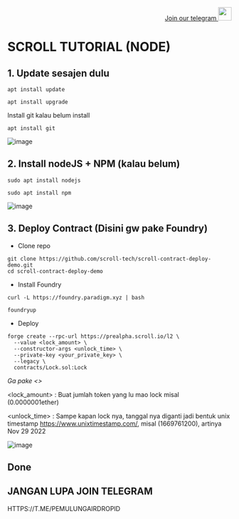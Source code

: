 <p style="font-size:14px" align="right">
<a href="https://t.me/PemulungAirdropID" target="_blank">Join our telegram <img src="https://user-images.githubusercontent.com/72949170/194228482-0f875615-e155-4b12-8716-8111addd6cba.jpg" width="30"/></a>
</p>

# SCROLL TUTORIAL (NODE)

## 1. Update sesajen dulu
```
apt install update
```

```
apt install upgrade
```

Install git kalau belum install

```
apt install git
```

![image](https://user-images.githubusercontent.com/72949170/198203337-555136d0-bf75-4886-83bc-dc0696b0938e.png)


## 2. Install nodeJS + NPM (kalau belum)

```
sudo apt install nodejs
```

```
sudo apt install npm
```

![image](https://user-images.githubusercontent.com/72949170/198203659-e4d5eb6d-032a-4586-a091-2d6048551fb8.png)


## 3. Deploy Contract (Disini gw pake Foundry)
- Clone repo
```
git clone https://github.com/scroll-tech/scroll-contract-deploy-demo.git
cd scroll-contract-deploy-demo
```

- Install Foundry
```
curl -L https://foundry.paradigm.xyz | bash
```

```
foundryup
```

- Deploy
```
forge create --rpc-url https://prealpha.scroll.io/l2 \
  --value <lock_amount> \
  --constructor-args <unlock_time> \
  --private-key <your_private_key> \
  --legacy \
  contracts/Lock.sol:Lock
```

*Ga pake <>*


<lock_amount> : Buat jumlah token yang lu mao lock misal (0.0000001ether)

<unlock_time> : Sampe kapan lock nya, tanggal nya diganti jadi bentuk unix timestamp https://www.unixtimestamp.com/, misal (1669761200), artinya Nov 29 2022 

![image](https://user-images.githubusercontent.com/72949170/198204614-beb19e18-3643-4f7b-9984-06dc4de56c0e.png)


## Done


## JANGAN LUPA JOIN TELEGRAM
HTTPS://T.ME/PEMULUNGAIRDROPID
